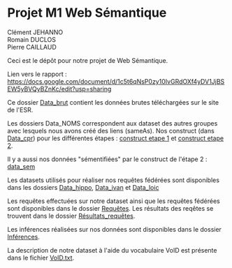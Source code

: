 # Projet M1 Web Sémantique

Clément JEHANNO<br>
Romain DUCLOS<br>
Pierre CAILLAUD<br>

Ceci est le dépôt pour notre projet de Web Sémantique.

Lien vers le rapport :  https://docs.google.com/document/d/1c5t6qNsP0zy10IvGRdOXf4yDV1JjBSEW5yBVQyBZnKc/edit?usp=sharing

Ce dossier [Data_brut](https://github.com/ClementJehanno/semantic_web_project/tree/master/Data_brut) contient les données brutes téléchargées sur le site de l'ESR.

Les dossiers Data_NOMS correspondent aux dataset des autres groupes avec lesquels nous avons créé des liens (sameAs).
Nos construct (dans [Data_cpr](https://github.com/ClementJehanno/semantic_web_project/tree/master/Data_cpr)) pour les différentes étapes : [construct etape 1](https://github.com/ClementJehanno/semantic_web_project/blob/master/Data_cpr/construct_basic.sparql)
et [construct etape 2](https://github.com/ClementJehanno/semantic_web_project/blob/master/Data_cpr/construct_cpr.sparql).

Il y a aussi nos données "sémentifiées" par le construct de l'étape 2 : [data_sem](https://github.com/ClementJehanno/semantic_web_project/blob/master/Data_cpr/data_cpr.ttl)


Les datasets utilisés pour réaliser nos requêtes fédérées sont disponibles dans les dossiers [Data_hippo](https://github.com/ClementJehanno/semantic_web_project/blob/master/Data_hippo),
[Data_ivan](https://github.com/ClementJehanno/semantic_web_project/blob/master/Data_ivan) et
[Data_loic](https://github.com/ClementJehanno/semantic_web_project/blob/master/Data_loic)

Les requêtes effectuées sur notre dataset ainsi que les requêtes fédérées sont disponibles dans le dossier [Requêtes](https://github.com/ClementJehanno/semantic_web_project/blob/master/Requêtes). Les résultats des reqêtes se trouvent dans le dossier [Résultats_requêtes](https://github.com/ClementJehanno/semantic_web_project/blob/master/Résultats_requêtes).

Les inférences réalisées sur nos données sont disponibles dans le dossier [Inférences](https://github.com/ClementJehanno/semantic_web_project/blob/master/Inferences).

La description de notre dataset à l'aide du vocabulaire VoID est présente dans le fichier [VoID.txt](https://github.com/ClementJehanno/semantic_web_project/blob/master/VoID.txt).
